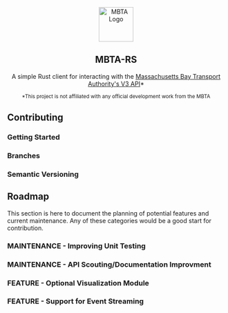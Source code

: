 <!-- PROJECT LOGO -->
<div align="center">
<img src="https://upload.wikimedia.org/wikipedia/commons/thumb/6/64/MBTA.svg/1200px-MBTA.svg.png" alt="MBTA Logo" width="80" height="80">
<h2>MBTA-RS</h2>
<p>A simple Rust client for interacting with the <a href="https://www.mbta.com/developers/v3-api">Massachusetts Bay Transport Authority's V3 API</a>*</p>
<small>*This project is not affiliated with any official development work from the MBTA</small>
</div>

<!-- CONTRIBUTING -->
## Contributing

### Getting Started

### Branches

### Semantic Versioning

<!-- ROADMAP -->
## Roadmap

This section is here to document the planning of potential features and current maintenance. Any of these categories would be a good start for contribution.

### **MAINTENANCE** - Improving Unit Testing

### **MAINTENANCE** - API Scouting/Documentation Improvment

### **FEATURE** - Optional Visualization Module

### **FEATURE** - Support for Event Streaming
